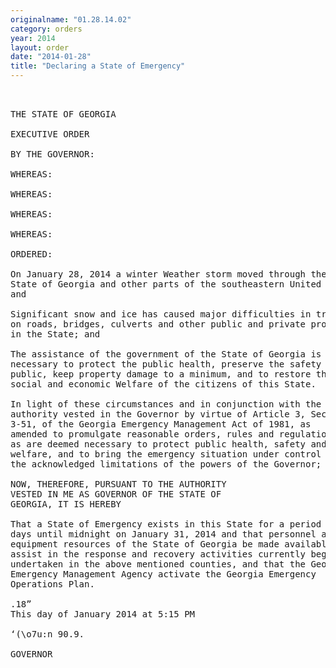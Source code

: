 ```yaml
---
originalname: "01.28.14.02"
category: orders
year: 2014
layout: order
date: "2014-01-28"
title: "Declaring a State of Emergency"
---
```

<pre>
 

THE STATE OF GEORGIA

EXECUTIVE ORDER

BY THE GOVERNOR:

WHEREAS:

WHEREAS:

WHEREAS:

WHEREAS:

ORDERED:

On January 28, 2014 a winter Weather storm moved through the
State of Georgia and other parts of the southeastern United States;
and

Significant snow and ice has caused major difficulties in traveling
on roads, bridges, culverts and other public and private properties
in the State; and

The assistance of the government of the State of Georgia is
necessary to protect the public health, preserve the safety of the
public, keep property damage to a minimum, and to restore the
social and economic Welfare of the citizens of this State.

In light of these circumstances and in conjunction with the
authority vested in the Governor by virtue of Article 3, Section 38-
3-51, of the Georgia Emergency Management Act of 1981, as
amended to promulgate reasonable orders, rules and regulations
as are deemed necessary to protect public health, safety and
welfare, and to bring the emergency situation under control Within
the acknowledged limitations of the powers of the Governor;

NOW, THEREFORE, PURSUANT TO THE AUTHORITY
VESTED IN ME AS GOVERNOR OF THE STATE OF
GEORGIA, IT IS HEREBY

That a State of Emergency exists in this State for a period of three
days until midnight on January 31, 2014 and that personnel and
equipment resources of the State of Georgia be made available to
assist in the response and recovery activities currently begin
undertaken in the above mentioned counties, and that the Georgia
Emergency Management Agency activate the Georgia Emergency
Operations Plan.

.18”
This day of January 2014 at 5:15 PM

‘(\o7u:n 90.9.

GOVERNOR

</pre>
